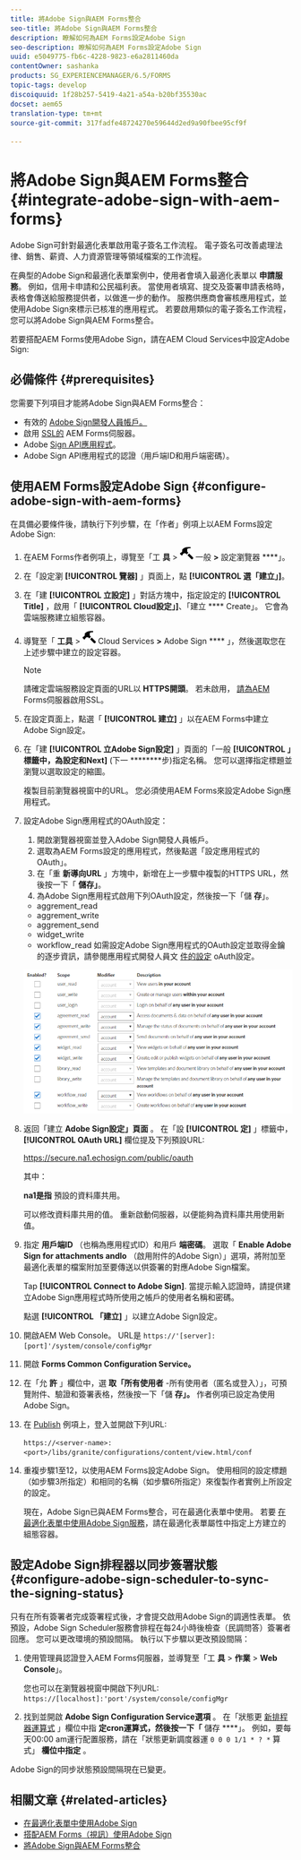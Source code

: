 ```yaml
---
title: 將Adobe Sign與AEM Forms整合
seo-title: 將Adobe Sign與AEM Forms整合
description: 瞭解如何為AEM Forms設定Adobe Sign
seo-description: 瞭解如何為AEM Forms設定Adobe Sign
uuid: e5049775-fb6c-4228-9823-e6a2811460da
contentOwner: sashanka
products: SG_EXPERIENCEMANAGER/6.5/FORMS
topic-tags: develop
discoiquuid: 1f28b257-5419-4a21-a54a-b20bf35530ac
docset: aem65
translation-type: tm+mt
source-git-commit: 317fadfe48724270e59644d2ed9a90fbee95cf9f

---
```



# 將Adobe Sign與AEM Forms整合{#integrate-adobe-sign-with-aem-forms}

Adobe Sign可針對最適化表單啟用電子簽名工作流程。 電子簽名可改善處理法律、銷售、薪資、人力資源管理等領域檔案的工作流程。

在典型的Adobe Sign和最適化表單案例中，使用者會填入最適化表單以 **申請服務**。 例如，信用卡申請和公民福利表。 當使用者填寫、提交及簽署申請表格時，表格會傳送給服務提供者，以做進一步的動作。 服務供應商會審核應用程式，並使用Adobe Sign來標示已核准的應用程式。 若要啟用類似的電子簽名工作流程，您可以將Adobe Sign與AEM Forms整合。

若要搭配AEM Forms使用Adobe Sign，請在AEM Cloud Services中設定Adobe Sign:

## 必備條件 {#prerequisites}

您需要下列項目才能將Adobe Sign與AEM Forms整合：

* 有效的 [Adobe Sign開發人員帳戶。](https://acrobat.adobe.com/us/en/why-adobe/developer-form.html)
* 啟用 [SSL的](/help/sites-administering/ssl-by-default.md) AEM Forms伺服器。
* Adobe [Sign API應用程式](https://www.adobe.io/apis/documentcloud/sign/docs.html#!adobedocs/adobe-sign/master/gstarted/create_app.md)。
* Adobe Sign API應用程式的認證（用戶端ID和用戶端密碼）。

## 使用AEM Forms設定Adobe Sign {#configure-adobe-sign-with-aem-forms}

在具備必要條件後，請執行下列步驟，在「作者」例項上以AEM Forms設定Adobe Sign:

1. 在AEM Forms作者例項上，導覽至「工 **具** > ![](assets/hammer.png) 一般 **>** 設定瀏覽器 ****」。
1. 在「設定瀏 **[!UICONTROL 覽器]** 」頁面上，點 **[!UICONTROL 選「建立」]**。
1. 在「建 **[!UICONTROL 立設定]** 」對話方塊中，指定設定的 **[!UICONTROL Title]** ，啟用「 **[!UICONTROL Cloud設定」]**、「建立 **** Create」。 它會為雲端服務建立組態容器。
1. 導覽至「 **工具** > ![](assets/hammer.png) Cloud Services **>** Adobe Sign **** 」，然後選取您在上述步驟中建立的設定容器。

   >[!NOTE]
   >
   >請確定雲端服務設定頁面的URL以 **HTTPS開頭**。 若未啟用， [請為AEM](/help/sites-administering/ssl-by-default.md) Forms伺服器啟用SSL。

1. 在設定頁面上，點選「 **[!UICONTROL 建立]** 」以在AEM Forms中建立Adobe Sign設定。
1. 在「建 **[!UICONTROL 立Adobe Sign設定]** 」頁面的「一般 **[!UICONTROL 」標籤中，為設定和Next]** (下一 ********&#x200B;步)指定名稱。 您可以選擇指定標題並瀏覽以選取設定的縮圖。

   複製目前瀏覽器視窗中的URL。 您必須使用AEM Forms來設定Adobe Sign應用程式。

1. 設定Adobe Sign應用程式的OAuth設定：

   1. 開啟瀏覽器視窗並登入Adobe Sign開發人員帳戶。
   1. 選取為AEM Forms設定的應用程式，然後點選「設定應用程式的OAuth」。
   1. 在「重 **新導向URL** 」方塊中，新增在上一步驟中複製的HTTPS URL，然後按一下「 **儲存」**。
   1. 為Adobe Sign應用程式啟用下列OAuth設定，然後按一下「儲 **存**」。
   * aggrement_read
   * aggrement_write
   * aggrement_send
   * widget_write
   * workflow_read
   如需設定Adobe Sign應用程式的OAuth設定並取得金鑰的逐步資訊，請參閱應用程式開發人員文 [件的設定](https://www.adobe.io/apis/documentcloud/sign/docs.html#!adobeio/adobeio-documentation/master/sign/gstarted/configure_oauth.md) oAuth設定。

   ![OAuth設定](assets/oauthconfig_new.png)

1. 返回「建立 **Adobe Sign設定」頁面** 。 在「設 **[!UICONTROL 定]** 」標籤中， **[!UICONTROL OAuth URL]** 欄位提及下列預設URL:

   https://secure.na1.echosign.com/public/oauth

   其中：

   **na1是指** 預設的資料庫共用。

   可以修改資料庫共用的值。 重新啟動伺服器，以便能夠為資料庫共用使用新值。

1. 指定 **用戶端ID** （也稱為應用程式ID）和用戶 **端密碼**。 選取「 **Enable Adobe Sign for attachments andlo** （啟用附件的Adobe Sign）」選項，將附加至最適化表單的檔案附加至要傳送以供簽署的對應Adobe Sign檔案。

   Tap **[!UICONTROL Connect to Adobe Sign]**. 當提示輸入認證時，請提供建立Adobe Sign應用程式時所使用之帳戶的使用者名稱和密碼。

   點選 **[!UICONTROL 「建立]** 」以建立Adobe Sign設定。

1. 開啟AEM Web Console。 URL是 `https://'[server]:[port]'/system/console/configMgr`
1. 開啟 **Forms Common Configuration Service。**
1. 在「允 **許** 」欄位中，選 **取「所有使用者** -所有使用者（匿名或登入）」，可預覽附件、驗證和簽署表格，然後按一下「儲 **存」。** 作者例項已設定為使用Adobe Sign。
1. 在 [Publish](/help/sites-deploying/deploy.md) 例項上，登入並開啟下列URL:

   `https://<server-name>:<port>/libs/granite/configurations/content/view.html/conf`

1. 重複步驟1至12，以使用AEM Forms設定Adobe Sign。 使用相同的設定標題（如步驟3所指定）和相同的名稱（如步驟6所指定）來復製作者實例上所設定的設定。

   現在，Adobe Sign已與AEM Forms整合，可在最適化表單中使用。 若要 [在最適化表單中使用Adobe Sign服務](../../forms/using/working-with-adobe-sign.md#configure-adobe-sign-for-an-adaptive-form)，請在最適化表單屬性中指定上方建立的組態容器。

## 設定Adobe Sign排程器以同步簽署狀態 {#configure-adobe-sign-scheduler-to-sync-the-signing-status}

只有在所有簽署者完成簽署程式後，才會提交啟用Adobe Sign的調適性表單。 依預設，Adobe Sign Scheduler服務會排程在每24小時後檢查（民調問答）簽署者回應。 您可以更改環境的預設間隔。 執行以下步驟以更改預設間隔：

1. 使用管理員認證登入AEM Forms伺服器，並導覽至「工 **具** > **作業** > **Web Console**」。

   您也可以在瀏覽器視窗中開啟下列URL:
   `https://[localhost]:'port'/system/console/configMgr`

1. 找到並開啟 **Adobe Sign Configuration Service選項** 。 在「狀態更 [新排程器運算式](https://en.wikipedia.org/wiki/Cron#CRON_expression) 」欄位中指 **定cron運算式，然後按一下「** 儲存 ****」。 例如，要每天00:00 am運行配置服務，請在「狀態更新調度器運 `0 0 0 1/1 * ? *` 算式」 **欄位中指定** 。

Adobe Sign的同步狀態預設間隔現在已變更。

## 相關文章 {#related-articles}

* [在最適化表單中使用Adobe Sign](../../forms/using/working-with-adobe-sign.md)
* [搭配AEM Forms（視訊）使用Adobe Sign](https://helpx.adobe.com/experience-manager/kt/forms/using/adobe-sign-integration-feature-video.html)
* [將Adobe Sign與AEM Forms整合](../../forms/using/adobe-sign-integration-adaptive-forms.md)

